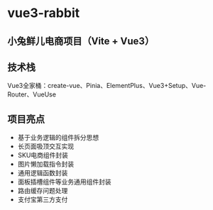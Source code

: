 # vue3-rabbit

## 小兔鲜儿电商项目（Vite + Vue3）

## 技术栈
Vue3全家桶：create-vue、Pinia、ElementPlus、Vue3+Setup、Vue-Router、VueUse


## 项目亮点
+ 基于业务逻辑的组件拆分思想
+ 长页面吸顶交互实现
+ SKU电商组件封装
+ 图片懒加载指令封装
+ 通用逻辑函数封装
+ 面板插槽组件等业务通用组件封装
+ 路由缓存问题处理
+ 支付宝第三方支付
